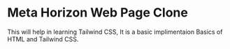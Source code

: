 # Meta Horizon Web Page Clone

This will help in learning Tailwind CSS, It is a basic implimentaion Basics of HTML and Tailwind CSS.
